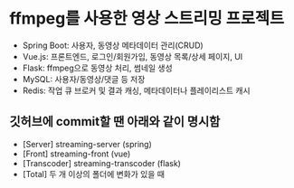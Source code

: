 # ffmpeg를 사용한 영상 스트리밍 프로젝트

- Spring Boot: 사용자, 동영상 메타데이터 관리(CRUD)
- Vue.js: 프론트엔드, 로그인/회원가입, 동영상 목록/상세 페이지, UI
- Flask: ffmpeg으로 동영상 처리, 썸네일 생성
- MySQL: 사용자/동영상/댓글 등 저장
- Redis: 작업 큐 브로커 및 결과 캐싱, 메타데이터나 플레이리스트 캐시

## 깃허브에 commit할 땐 아래와 같이 명시함

- [Server] streaming-server (spring)
- [Front] streaming-front (vue)
- [Transcoder] streaming-transcoder (flask)
- [Total] 두 개 이상의 폴더에 변화가 있을 때
